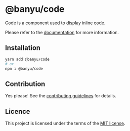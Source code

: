 # @banyu/code

Code is a component used to display inline code.

Please refer to the [documentation](#) for more information.

## Installation

```sh
yarn add @banyu/code
# or
npm i @banyu/code
```

## Contribution

Yes please! See the
[contributing guidelines](https://github.com/Atnic/banyu/blob/master/CONTRIBUTING.md)
for details.

## Licence

This project is licensed under the terms of the
[MIT license](https://github.com/Atnic/banyu/blob/master/LICENSE).
